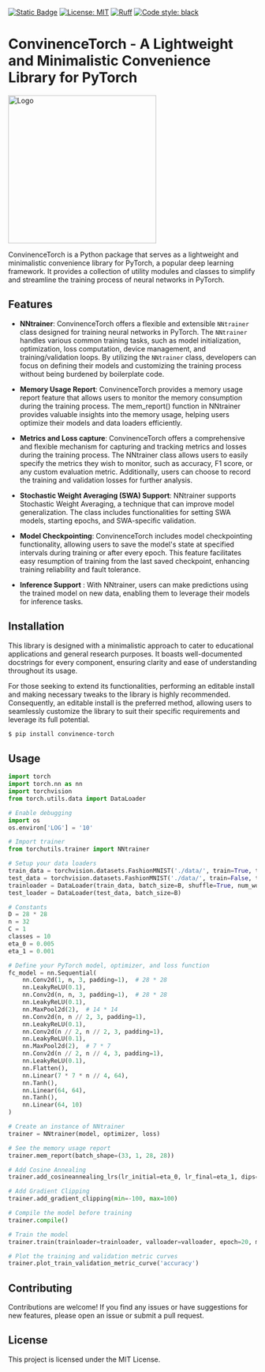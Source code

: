 [![Static Badge](https://img.shields.io/badge/pytorch-v2.x-red)](https://pytorch.org/) [![License: MIT](https://img.shields.io/badge/License-MIT-yellow.svg)](https://opensource.org/licenses/MIT) [![Ruff](https://img.shields.io/endpoint?url=https://raw.githubusercontent.com/charliermarsh/ruff/main/assets/badge/v2.json)](https://github.com/astral-sh/ruff) [![Code style: black](https://img.shields.io/badge/code%20style-black-000000.svg)](https://github.com/psf/black) 



# ConvinenceTorch - A Lightweight and Minimalistic Convenience Library for PyTorch
<img src="./Logo.jpeg" alt="Logo" width="300">

ConvinenceTorch is a Python package that serves as a lightweight and minimalistic convenience library for PyTorch, a popular deep learning framework. It provides a collection of utility modules and classes to simplify and streamline the training process of neural networks in PyTorch.

## Features

- **NNtrainer**: ConvinenceTorch offers a flexible and extensible `NNtrainer` class designed for training neural networks in PyTorch. The `NNtrainer` handles various common training tasks, such as model initialization, optimization, loss computation, device management, and training/validation loops. By utilizing the `NNtrainer` class, developers can focus on defining their models and customizing the training process without being burdened by boilerplate code.

- **Memory Usage Report**: ConvinenceTorch provides a memory usage report feature that allows users to monitor the memory consumption during the training process. The mem_report() function in NNtrainer provides valuable insights into the memory usage, helping users optimize their models and data loaders efficiently.

- **Metrics and Loss capture**: ConvinenceTorch offers a comprehensive and flexible mechanism for capturing and tracking metrics and losses during the training process. The NNtrainer class allows users to easily specify the metrics they wish to monitor, such as accuracy, F1 score, or any custom evaluation metric. Additionally, users can choose to record the training and validation losses for further analysis.
- **Stochastic Weight Averaging (SWA) Support**: NNtrainer supports Stochastic Weight Averaging, a technique that can improve model generalization. The class includes functionalities for setting SWA models, starting epochs, and SWA-specific validation.
- **Model Checkpointing**: ConvinenceTorch includes model checkpointing functionality, allowing users to save the model's state at specified intervals during training or after every epoch. This feature facilitates easy resumption of training from the last saved checkpoint, enhancing training reliability and fault tolerance.
- **Inference Support** : With NNtrainer, users can make predictions using the trained model on new data, enabling them to leverage their models for inference tasks.

## Installation
This library is designed with a minimalistic approach to cater to educational applications and general research purposes. It boasts well-documented docstrings for every component, ensuring clarity and ease of understanding throughout its usage.

For those seeking to extend its functionalities, performing an editable install and making necessary tweaks to the library is highly recommended. Consequently, an editable install is the preferred method, allowing users to seamlessly customize the library to suit their specific requirements and leverage its full potential.
```bash
$ pip install convinence-torch
```

## Usage

```python
import torch
import torch.nn as nn
import torchvision
from torch.utils.data import DataLoader

# Enable debugging 
import os
os.environ['LOG'] = '10'

# Import trainer 
from torchutils.trainer import NNtrainer

# Setup your data loaders
train_data = torchvision.datasets.FashionMNIST('./data/', train=True, transform=torchvision.transforms.ToTensor(), download=True)
test_data = torchvision.datasets.FashionMNIST('./data/', train=False, transform=torchvision.transforms.ToTensor(), download=True)
trainloader = DataLoader(train_data, batch_size=B, shuffle=True, num_workers=5)
test_loader = DataLoader(test_data, batch_size=B)

# Constants
D = 28 * 28
n = 32
C = 1
classes = 10
eta_0 = 0.005
eta_1 = 0.001

# Define your PyTorch model, optimizer, and loss function
fc_model = nn.Sequential(
    nn.Conv2d(1, n, 3, padding=1),  # 28 * 28
    nn.LeakyReLU(0.1),
    nn.Conv2d(n, n, 3, padding=1),  # 28 * 28
    nn.LeakyReLU(0.1),
    nn.MaxPool2d(2),  # 14 * 14
    nn.Conv2d(n, n // 2, 3, padding=1),
    nn.LeakyReLU(0.1),
    nn.Conv2d(n // 2, n // 2, 3, padding=1),
    nn.LeakyReLU(0.1),
    nn.MaxPool2d(2),  # 7 * 7
    nn.Conv2d(n // 2, n // 4, 3, padding=1),
    nn.LeakyReLU(0.1),
    nn.Flatten(),
    nn.Linear(7 * 7 * n // 4, 64),
    nn.Tanh(),
    nn.Linear(64, 64),
    nn.Tanh(),
    nn.Linear(64, 10)
)

# Create an instance of NNtrainer
trainer = NNtrainer(model, optimizer, loss)

# See the memory usage report
trainer.mem_report(batch_shape=(33, 1, 28, 28))

# Add Cosine Annealing
trainer.add_cosineannealing_lrs(lr_initial=eta_0, lr_final=eta_1, dips=5, epoch=20, verbose=True)

# Add Gradient Clipping
trainer.add_gradient_clipping(min=-100, max=100)

# Compile the model before training
trainer.compile()

# Train the model
trainer.train(trainloader=trainloader, valloader=valloader, epoch=20, metrics=['accuracy', 'f1'], record_loss=True, checkpoint_file='train')

# Plot the training and validation metric curves
trainer.plot_train_validation_metric_curve('accuracy')
```

## Contributing
Contributions are welcome! If you find any issues or have suggestions for new features, please open an issue or submit a pull request.

## License
This project is licensed under the MIT License.



